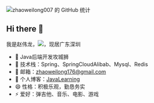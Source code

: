 ![zhaoweilong007 的 GitHub 统计](https://github-readme-stats.vercel.app/api?username=zhaoweilong007&hide=contribs,prs&show_icons=true&theme=solarized-dark)
    
## Hi there 👋

我是赵伟龙，<img src="https://img.shields.io/badge/Java-%E5%90%8E%E5%8F%B0%E5%BC%80%E5%8F%91-orange">，现居广东深圳


- 🔭 Java后端开发攻城狮
- 🌱 技术栈：Spring、SpringCloudAlibab、Mysql、Redis
- 👯 邮箱：zhaoweilong176@gmail.com
- 💬 个人博客：[JavaLearning](https://zhaoweilong007.github.io/Java-learning/#/)
- 😄 性格：积极乐观，勤恳务实
- ⚡ 爱好：弹吉他、音乐、电影、游戏
